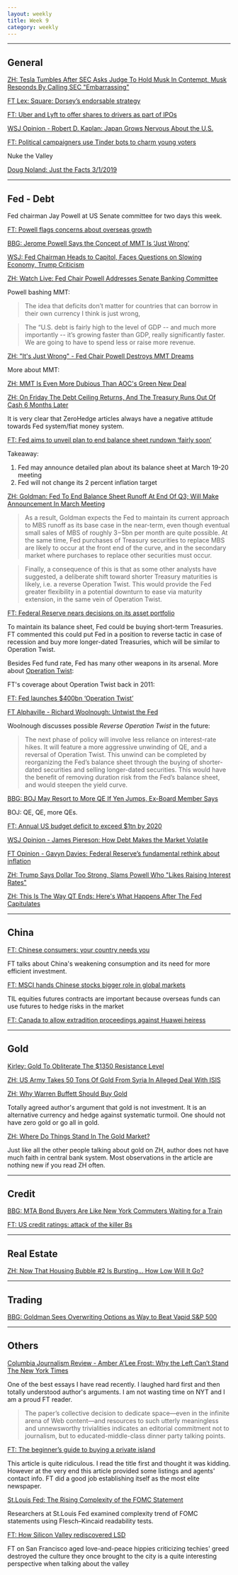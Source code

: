 ```yaml
---
layout: weekly
title: Week 9 
category: weekly
---
```


---
## General
[ZH: Tesla Tumbles After SEC Asks Judge To Hold Musk In Contempt, Musk Responds By Calling SEC "Embarrassing"](
https://www.zerohedge.com/news/2019-02-25/tsla-tumbles-after-sec-asks-judge-hold-musk-contempt)

[FT Lex: Square: Dorsey’s endorsable strategy](
https://www.ft.com/content/8aa1b718-3afc-11e9-b72b-2c7f526ca5d0)

[FT: Uber and Lyft to offer shares to drivers as part of IPOs](
https://www.ft.com/content/40359ea2-3b82-11e9-b856-5404d3811663)

[WSJ Opinion - Robert D. Kaplan: Japan Grows Nervous About the U.S.](
https://www.wsj.com/articles/japan-grows-nervous-about-the-u-s-11551397985)

[FT: Political campaigners use Tinder bots to charm young voters](
https://www.ft.com/content/49f19c76-3375-11e9-bd3a-8b2a211d90d5)

Nuke the Valley

[Doug Noland: Just the Facts 3/1/2019](
http://creditbubblebulletin.blogspot.com/2019/03/weekly-commentary-just-facts-312019.html)

---
## Fed - Debt

Fed chairman Jay Powell at US Senate committee for two days this week.

[FT: Powell flags concerns about overseas growth](
https://www.ft.com/content/9fb7ffc2-39d0-11e9-b856-5404d3811663)

[BBG: Jerome Powell Says the Concept of MMT Is ‘Just Wrong’](
https://www.bloomberg.com/news/articles/2019-02-26/jay-powell-is-no-fan-of-mmt-says-the-concept-is-just-wrong)

[WSJ: Fed Chairman Heads to Capitol, Faces Questions on Slowing Economy, Trump Criticism](
https://www.wsj.com/articles/fed-chairman-heads-to-capitol-faces-questions-on-slowing-economy-trump-criticism-11551177000)

[ZH: Watch Live: Fed Chair Powell Addresses Senate Banking Committee](
https://www.zerohedge.com/news/2019-02-26/watch-live-fed-chair-powell-addresses-senate-banking-committee)

Powell bashing MMT:

> The idea that deficits don’t matter for countries that can
borrow in their own currency I think is just wrong,

> The “U.S. debt is fairly high to the level of GDP -- and much more
importantly -- it’s growing faster than GDP, really significantly faster.
We are going to have to spend less or raise more revenue.

[ZH: "It's Just Wrong" - Fed Chair Powell Destroys MMT Dreams](
https://www.zerohedge.com/news/2019-02-26/its-just-wrong-fed-chair-powell-destroys-mmt-dreams)

More about MMT:

[ZH: MMT Is Even More Dubious Than AOC's Green New Deal](
https://www.zerohedge.com/news/2019-02-26/mmt-even-more-dubious-aocs-green-new-deal)

[ZH: On Friday The Debt Ceiling Returns, And The Treasury Runs Out Of Cash 6 Months Later](
https://www.zerohedge.com/news/2019-02-25/friday-debt-ceiling-returns-and-treasury-runs-out-cash-6-months-later)

It is very clear that ZeroHedge articles always have a negative attitude
towards Fed system/fiat money system.

[FT: Fed aims to unveil plan to end balance sheet rundown ‘fairly soon’](
https://www.ft.com/content/83c1fdc2-3aa7-11e9-b856-5404d3811663)

Takeaway:
1. Fed may announce detailed plan about its balance sheet at March 19-20 meeting
2. Fed will not change its 2 percent inflation target

[ZH: Goldman: Fed To End Balance Sheet Runoff At End Of Q3; Will Make Announcement In March Meeting](
https://www.zerohedge.com/news/2019-02-27/fed-end-balance-sheet-runoff-end-q3-will-make-announcement-march-meeting-goldman)

> As a result, Goldman expects the Fed to maintain its current approach to
 MBS runoff as its base case in the near-term, even though eventual small
sales of MBS of roughly $3-$5bn per month are quite possible. At the same time,
Fed purchases of Treasury securities to replace MBS are likely to occur at
the front end of the curve, and in the secondary market where purchases to
replace other securities must occur.

> Finally, a consequence of this is that as some other analysts have
suggested, a deliberate shift toward shorter Treasury maturities is likely,
i.e. a reverse Operation Twist. This would provide the Fed greater
flexibility in a potential downturn to ease via maturity extension,
in the same vein of Operation Twist.

[FT: Federal Reserve nears decisions on its asset portfolio](
https://www.ft.com/content/14f833ee-3173-11e9-8744-e7016697f225)

To maintain its balance sheet, Fed could be buying short-term Treasuries.
FT commented this could put Fed in a position to reverse
tactic in case of recession and buy more longer-dated Treasuries, which
will be similar to Operation Twist.

Besides Fed fund rate, Fed has many other weapons in its arsenal.
More about [Operation Twist](https://www.investopedia.com/terms/o/operation-twist.asp):

FT's coverage about Operation Twist back in 2011:

[FT: Fed launches $400bn ‘Operation Twist’](
https://www.ft.com/content/3deaf5fc-e478-11e0-92a3-00144feabdc0)

[FT Alphaville - Richard Woolnough: Untwist the Fed](
https://ftalphaville.ft.com/2018/04/26/1524745661000/Untwist-the-Fed/)

Woolnough discusses possible _Reverse Operation Twist_ in the future:

> The next phase of policy will involve less reliance on interest-rate hikes.
It will feature a more aggressive unwinding of QE, and a reversal of Operation
Twist. This unwind can be completed by reorganizing the Fed’s balance sheet
through the buying of shorter-dated securities and selling longer-dated
securities. This would have the benefit of removing duration risk from the
Fed’s balance sheet, and would steepen the yield curve.

[BBG: BOJ May Resort to More QE If Yen Jumps, Ex-Board Member Says](
https://www.bloomberg.com/news/articles/2019-02-26/boj-may-resort-to-more-qe-if-yen-jumps-ex-board-member-says)

BOJ: QE, QE, more QEs.

[FT: Annual US budget deficit to exceed $1tn by 2020](
https://www.ft.com/content/78792278-3c20-11e8-b9f9-de94fa33a81e)

[WSJ Opinion - James Piereson: How Debt Makes the Market Volatile](
https://www.wsj.com/articles/how-debt-makes-the-market-volatile-11551313121)

[FT Opinion - Gavyn Davies: Federal Reserve’s fundamental rethink about inflation](
https://www.ft.com/content/88f500e4-3b53-11e9-b72b-2c7f526ca5d0)

[ZH: Trump Says Dollar Too Strong, Slams Powell Who "Likes Raising Interest Rates" ](
https://www.zerohedge.com/news/2019-03-02/trump-says-dollar-too-strong-slams-powell-who-likes-raising-interest-rates)

[ZH: This Is The Way QT Ends: Here's What Happens After The Fed Capitulates](
https://www.zerohedge.com/news/2019-03-02/way-qt-ends-heres-what-happens-after-fed-capitulates)

---
## China

[FT: Chinese consumers: your country needs you](
https://www.ft.com/content/074395d2-38f2-11e9-b72b-2c7f526ca5d0)

FT talks about China's weakening consumption and its need for more efficient
investment.

[FT: MSCI hands Chinese stocks bigger role in global markets](
https://www.ft.com/content/a4251986-3bc5-11e9-b856-5404d3811663)

TIL equities futures contracts are important because overseas funds
can use futures to hedge risks in the market

[FT: Canada to allow extradition proceedings against Huawei heiress](
https://www.ft.com/content/323af864-3c5a-11e9-b856-5404d3811663)


---
## Gold

[Kirley: Gold To Obliterate The $1350 Resistance Level](
https://seekingalpha.com/article/4244284-gold-obliterate-1350-resistance-level)

[ZH: US Army Takes 50 Tons Of Gold From Syria In Alleged Deal With ISIS](
https://www.zerohedge.com/news/2019-03-01/us-army-takes-50-tons-gold-syria-alleged-deal-isis)

[ZH: Why Warren Buffett Should Buy Gold](
https://www.zerohedge.com/news/2019-03-01/why-warren-buffett-should-buy-gold)

Totally agreed author's argument that gold is not investment. It is an
alternative currency and hedge against systematic turmoil. One should not
have zero gold or go all in gold.

[ZH: Where Do Things Stand In The Gold Market?](
https://www.zerohedge.com/news/2019-03-01/where-do-things-stand-gold-market)

Just like all the other people talking about gold on ZH, author does not
have much faith in central bank system. Most observations in the article
are nothing new if you read ZH often.


---
## Credit

[BBG: MTA Bond Buyers Are Like New York Commuters Waiting for a Train](
https://www.bloomberg.com/news/articles/2019-02-27/mta-bond-buyers-are-like-new-york-commuters-waiting-for-a-train)

[FT: US credit ratings: attack of the killer Bs](
https://www.ft.com/content/676bef3a-3a1a-11e9-b856-5404d3811663)


---
## Real Estate
[ZH: Now That Housing Bubble #2 Is Bursting... How Low Will It Go?](
https://www.zerohedge.com/news/2019-02-26/now-housing-bubble-2-bursting-how-low-will-it-go)


---
## Trading
[BBG: Goldman Sees Overwriting Options as Way to Beat Vapid S&P 500](
https://www.bloomberg.com/news/articles/2019-02-27/goldman-sees-overwriting-options-as-way-to-beat-vapid-s-p-500)


---
## Others

[Columbia Journalism Review - Amber A'Lee Frost: Why the Left Can’t Stand The New York Times](
https://www.cjr.org/special_report/why-the-left-cant-stand-the-new-york-times.php/)

One of the best essays I have read recently. I laughed hard first and then totally
understood author's arguments. I am not wasting time on NYT and I am a proud
FT reader.

> The paper’s collective decision to dedicate space—even in the infinite
arena of Web content—and resources to such utterly meaningless and
unnewsworthy trivialities indicates an editorial commitment not to journalism,
but to educated-middle-class dinner party talking points.

[FT: The beginner’s guide to buying a private island](
https://www.ft.com/content/02ff6a70-36cf-11e9-bd3a-8b2a211d90d5)

This article is quite ridiculous. I read the title first and thought
it was kidding. However at the very end this article provided some
listings and agents' contact info. FT did a good job establishing itself
as the most elite newspaper.

[St.Louis Fed: The Rising Complexity of the FOMC Statement](
https://files.stlouisfed.org/files/htdocs/publications/es/14/ES_23_2014-11-05.pdf)

Researchers at St.Louis Fed examined complexity trend of FOMC statements
using Flesch–Kincaid readability tests.

[FT: How Silicon Valley rediscovered LSD](
https://www.ft.com/content/0a5a4404-7c8e-11e7-ab01-a13271d1ee9c)

FT on San Francisco aged love-and-peace hippies criticizing techies' greed
destroyed the culture they once brought to the city is a quite
interesting perspective when talking about the valley
